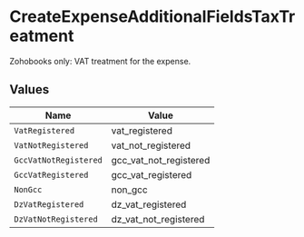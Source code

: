 # CreateExpenseAdditionalFieldsTaxTreatment

Zohobooks only: VAT treatment for the expense.


## Values

| Name                   | Value                  |
| ---------------------- | ---------------------- |
| `VatRegistered`        | vat_registered         |
| `VatNotRegistered`     | vat_not_registered     |
| `GccVatNotRegistered`  | gcc_vat_not_registered |
| `GccVatRegistered`     | gcc_vat_registered     |
| `NonGcc`               | non_gcc                |
| `DzVatRegistered`      | dz_vat_registered      |
| `DzVatNotRegistered`   | dz_vat_not_registered  |